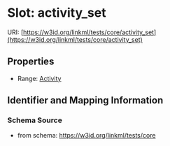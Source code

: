 # Slot: activity_set

URI: [https://w3id.org/linkml/tests/core/activity_set](https://w3id.org/linkml/tests/core/activity_set)



<!-- no inheritance hierarchy -->


## Properties

 * Range: [Activity](Activity.md)



## Identifier and Mapping Information







### Schema Source


* from schema: https://w3id.org/linkml/tests/core



